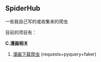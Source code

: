 ## SpiderHub
 一些我自己写的或收集来的爬虫

目前的项目有：

**C.漫画相关**

1. [漫画下载爬虫](SpiderHub/tree/master/comic_downloader) (requests+pyquery+faker)